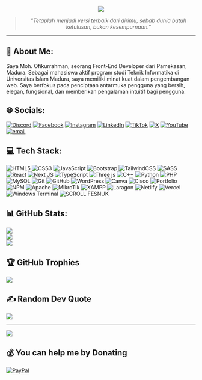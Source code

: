 <p align="center">
  <img src="https://readme-typing-svg.demolab.com?font=Fira+Code&size=24&pause=1000&color=FFD600&center=true&vCenter=true&width=600&lines=Hi%2C+I'm+Ofik...;A+Passionate+Front-End+Developer;Linux+Enthusiast;Weaving+Digital+Worlds%2C+One+Line+at+a+Time"/>
</p>

> <p align="center"><i>"Tetaplah menjadi versi terbaik dari dirimu, sebab dunia butuh ketulusan, bukan kesempurnaan."</i></p>

---

## 💫 About Me:
Saya Moh. Ofikurrahman, seorang Front-End Developer dari Pamekasan, Madura. Sebagai mahasiswa aktif program studi Teknik Informatika di Universitas Islam Madura, saya memiliki minat kuat dalam pengembangan web. Saya berfokus pada penciptaan antarmuka pengguna yang bersih, elegan, fungsional, dan memberikan pengalaman intuitif bagi pengguna.


## 🌐 Socials:
[![Discord](https://img.shields.io/badge/Discord-%237289DA.svg?logo=discord&logoColor=white)](https://discord.gg/apollyon.id) [![Facebook](https://img.shields.io/badge/Facebook-%231877F2.svg?logo=Facebook&logoColor=white)](https://facebook.com/ofikur) [![Instagram](https://img.shields.io/badge/Instagram-%23E4405F.svg?logo=Instagram&logoColor=white)](https://instagram.com/ofikurr) [![LinkedIn](https://img.shields.io/badge/LinkedIn-%230077B5.svg?logo=linkedin&logoColor=white)](https://linkedin.com/in/ofikur) [![TikTok](https://img.shields.io/badge/TikTok-%23000000.svg?logo=TikTok&logoColor=white)](https://tiktok.com/@ofikur) [![X](https://img.shields.io/badge/X-black.svg?logo=X&logoColor=white)](https://x.com/ofikur) [![YouTube](https://img.shields.io/badge/YouTube-%23FF0000.svg?logo=YouTube&logoColor=white)](https://youtube.com/@ofikur) [![email](https://img.shields.io/badge/Email-D14836?logo=gmail&logoColor=white)](mailto:ofikurxyz@gmail.com) 

## 💻 Tech Stack:
![HTML5](https://img.shields.io/badge/html5-%23E34F26.svg?style=for-the-badge&logo=html5&logoColor=white) ![CSS3](https://img.shields.io/badge/css3-%231572B6.svg?style=for-the-badge&logo=css3&logoColor=white) ![JavaScript](https://img.shields.io/badge/javascript-%23323330.svg?style=for-the-badge&logo=javascript&logoColor=%23F7DF1E) ![Bootstrap](https://img.shields.io/badge/bootstrap-%238511FA.svg?style=for-the-badge&logo=bootstrap&logoColor=white) ![TailwindCSS](https://img.shields.io/badge/tailwindcss-%2338B2AC.svg?style=for-the-badge&logo=tailwind-css&logoColor=white) ![SASS](https://img.shields.io/badge/SASS-hotpink.svg?style=for-the-badge&logo=SASS&logoColor=white) ![React](https://img.shields.io/badge/react-%2320232a.svg?style=for-the-badge&logo=react&logoColor=%2361DAFB) ![Next JS](https://img.shields.io/badge/Next-black?style=for-the-badge&logo=next.js&logoColor=white) ![TypeScript](https://img.shields.io/badge/typescript-%23007ACC.svg?style=for-the-badge&logo=typescript&logoColor=white) ![Three js](https://img.shields.io/badge/threejs-black?style=for-the-badge&logo=three.js&logoColor=white) ![C++](https://img.shields.io/badge/c++-%2300599C.svg?style=for-the-badge&logo=c%2B%2B&logoColor=white) ![Python](https://img.shields.io/badge/python-3670A0?style=for-the-badge&logo=python&logoColor=ffdd54) ![PHP](https://img.shields.io/badge/php-%23777BB4.svg?style=for-the-badge&logo=php&logoColor=white) ![MySQL](https://img.shields.io/badge/mysql-4479A1.svg?style=for-the-badge&logo=mysql&logoColor=white) ![Git](https://img.shields.io/badge/git-%23F05033.svg?style=for-the-badge&logo=git&logoColor=white) ![GitHub](https://img.shields.io/badge/github-%23121011.svg?style=for-the-badge&logo=github&logoColor=white) ![WordPress](https://img.shields.io/badge/WordPress-%23117AC9.svg?style=for-the-badge&logo=WordPress&logoColor=white) ![Canva](https://img.shields.io/badge/Canva-%2300C4CC.svg?style=for-the-badge&logo=Canva&logoColor=white) ![Cisco](https://img.shields.io/badge/cisco-%23049fd9.svg?style=for-the-badge&logo=cisco&logoColor=black) ![Portfolio](https://img.shields.io/badge/Portfolio-%23000000.svg?style=for-the-badge&logo=firefox&logoColor=#FF7139) ![NPM](https://img.shields.io/badge/NPM-%23CB3837.svg?style=for-the-badge&logo=npm&logoColor=white) ![Apache](https://img.shields.io/badge/apache-%23D42029.svg?style=for-the-badge&logo=apache&logoColor=white) ![MikroTik](https://img.shields.io/badge/MikroTik-29438D?style=for-the-badge&logo=mikrotik&logoColor=white) ![XAMPP](https://img.shields.io/badge/XAMPP-FB7A24?style=for-the-badge&logo=xampp&logoColor=white) ![Laragon](https://img.shields.io/badge/Laragon-0E83CD?style=for-the-badge&logo=laragon&logoColor=white) ![Netlify](https://img.shields.io/badge/netlify-%23000000.svg?style=for-the-badge&logo=netlify&logoColor=%2300C7B7) ![Vercel](https://img.shields.io/badge/vercel-%23000000.svg?style=for-the-badge&logo=vercel&logoColor=white) ![Windows Terminal](https://img.shields.io/badge/Windows%20Terminal-%234D4D4D.svg?style=for-the-badge&logo=windows-terminal&logoColor=white) ![SCROLL FESNUK](https://img.shields.io/badge/SCROLL%20FESNUK-%231877F2.svg?style=for-the-badge&logo=Facebook&logoColor=white)

## 📊 GitHub Stats:
![](https://github-readme-stats.vercel.app/api?username=ofikur&theme=radical&hide_border=false&include_all_commits=false&count_private=true)<br/>
![](https://nirzak-streak-stats.vercel.app/?user=ofikur&theme=radical&hide_border=false)<br/>
![](https://github-readme-stats.vercel.app/api/top-langs/?username=ofikur&theme=dark&hide_border=false&include_all_commits=false&count_private=false&layout=compact)

## 🏆 GitHub Trophies
![](https://github-profile-trophy.vercel.app/?username=ofikur&theme=radical&no-frame=false&no-bg=true&margin-w=4)

## ✍️ Random Dev Quote
![](https://quotes-github-readme.vercel.app/api?type=horizontal&theme=radical)

---
[![](https://visitcount.itsvg.in/api?id=ofikur&icon=0&color=0)](https://visitcount.itsvg.in)

## 💰 You can help me by Donating
[![PayPal](https://img.shields.io/badge/PayPal-00457C?style=for-the-badge&logo=paypal&logoColor=white)](https://paypal.me/ofikur)
